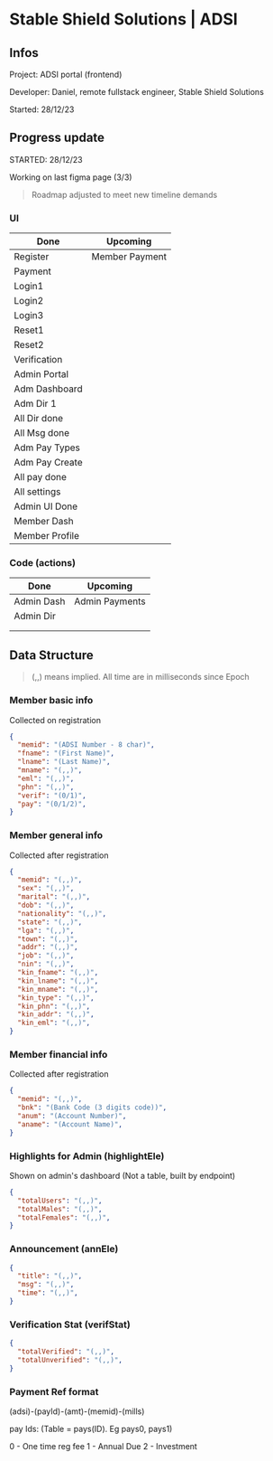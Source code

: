 # Stable Shield Solutions | ADSI

## Infos
Project: ADSI portal (frontend)

Developer: Daniel, remote fullstack engineer, Stable Shield Solutions

Started: 28/12/23



## Progress update

STARTED: 28/12/23

Working on last figma page (3/3)

> Roadmap adjusted to meet new timeline demands

### UI

| Done          | Upcoming      |
| ------------- | ------------- |
| Register      | Member Payment|
| Payment       |               |
| Login1        |               |
| Login2        |               |
| Login3        |               |
| Reset1        |               |
| Reset2        |               |
| Verification  |               |
| Admin Portal  |               |
| Adm Dashboard |               |
| Adm Dir 1     |               |
| All Dir done  |               |
| All Msg done  |               |
| Adm Pay Types |               |
| Adm Pay Create|               |
| All pay done  |               |
| All settings  |               |
| Admin UI Done |               |
| Member Dash   |               |
| Member Profile|               |

### Code (actions)

| Done          | Upcoming      |
| ------------- | ------------- |
| Admin Dash    | Admin Payments|
| Admin Dir     |               |
|               |               |
|               |               |



## Data Structure

> (,,) means implied. All time are in milliseconds since Epoch



### Member basic info

 Collected on registration

```json
{
  "memid": "(ADSI Number - 8 char)",
  "fname": "(First Name)",
  "lname": "(Last Name)",
  "mname": "(,,)",
  "eml": "(,,)",
  "phn": "(,,)",
  "verif": "(0/1)",
  "pay": "(0/1/2)",
}
```



### Member general info

 Collected after registration

```json
{
  "memid": "(,,)",
  "sex": "(,,)",
  "marital": "(,,)",
  "dob": "(,,)",
  "nationality": "(,,)",
  "state": "(,,)",
  "lga": "(,,)",
  "town": "(,,)",
  "addr": "(,,)",
  "job": "(,,)",
  "nin": "(,,)",
  "kin_fname": "(,,)",
  "kin_lname": "(,,)",
  "kin_mname": "(,,)",
  "kin_type": "(,,)",
  "kin_phn": "(,,)",
  "kin_addr": "(,,)",
  "kin_eml": "(,,)",
}
```




### Member financial info

 Collected after registration

```json
{
  "memid": "(,,)",
  "bnk": "(Bank Code (3 digits code))",
  "anum": "(Account Number)",
  "aname": "(Account Name)",
}
```



### Highlights for Admin (highlightEle)

 Shown on admin's dashboard (Not a table, built by endpoint)

```json
{
  "totalUsers": "(,,)",
  "totalMales": "(,,)",
  "totalFemales": "(,,)",
}
```



### Announcement (annEle)


```json
{
  "title": "(,,)",
  "msg": "(,,)",
  "time": "(,,)",
}
```



### Verification Stat (verifStat)

```json
{
  "totalVerified": "(,,)",
  "totalUnverified": "(,,)",
}
```

### Payment Ref format

(adsi)-(payId)-(amt)-(memid)-(mills)

pay Ids: (Table = pays(ID). Eg pays0, pays1)

0 - One time reg fee 
1 - Annual Due
2 - Investment